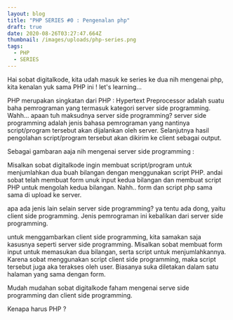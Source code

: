 ```yaml
---
layout: blog
title: "PHP SERIES #0 : Pengenalan php"
draft: true
date: 2020-08-26T03:27:47.664Z
thumbnail: /images/uploads/php-series.png
tags:
  - PHP
  - SERIES
---
```

Hai sobat digitalkode, kita udah masuk ke series ke dua nih mengenai php, kita kenalan yuk sama PHP ini ! let's learning...

PHP merupakan singkatan dari PHP : Hypertext Preprocessor adalah suatu baha pemrograman yang termasuk kategori server side programming. Wahh... apaan tuh maksudnya server side programming? server side programming adalah jenis bahasa pemrograman yang nantinya script/program tersebut akan dijalankan oleh server. Selanjutnya hasil pengolahan script/program tersebut akan dikirim ke client sebagai output.

Sebagai gambaran aaja nih mengenai server side programming :

Misalkan sobat digitalkode ingin membuat script/program untuk menjumlahkan dua buah bilangan dengan menggunakan script PHP. andai sobat telah membuat form unuk input kedua bilangan dan membuat script PHP untuk mengolah kedua bilangan. Nahh.. form dan script php sama sama di upload ke server.

apa ada jenis lain selain server side programming? ya tentu ada dong, yaitu client side programming. Jenis pemrograman ini kebalikan dari server side programming. 

untuk menggambarkan client side programming, kita samakan saja kasusnya seperti server side programming. Misalkan sobat membuat form input untuk memasukan dua bilangan, serta script untuk menjumlahkannya. Karena sobat menggunakan script client side programming, maka script tersebut juga aka terakses oleh user. Biasanya suka diletakan dalam satu halaman yang sama dengan form.

Mudah mudahan sobat digitalkode faham mengenai serve side programming dan client side programming.

Kenapa harus PHP ?